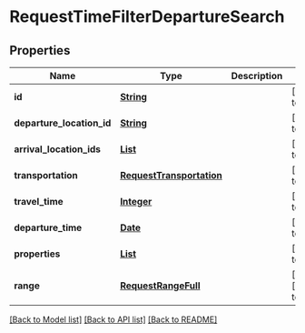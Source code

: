 # RequestTimeFilterDepartureSearch
## Properties

Name | Type | Description | Notes
------------ | ------------- | ------------- | -------------
**id** | [**String**](string.md) |  | [default to null]
**departure\_location\_id** | [**String**](string.md) |  | [default to null]
**arrival\_location\_ids** | [**List**](string.md) |  | [default to null]
**transportation** | [**RequestTransportation**](RequestTransportation.md) |  | [default to null]
**travel\_time** | [**Integer**](integer.md) |  | [default to null]
**departure\_time** | [**Date**](DateTime.md) |  | [default to null]
**properties** | [**List**](RequestTimeFilterProperty.md) |  | [default to null]
**range** | [**RequestRangeFull**](RequestRangeFull.md) |  | [optional] [default to null]

[[Back to Model list]](../README.md#documentation-for-models) [[Back to API list]](../README.md#documentation-for-api-endpoints) [[Back to README]](../README.md)

